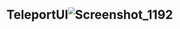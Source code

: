 # TeleportUI![Screenshot_1192](https://user-images.githubusercontent.com/123255601/217267501-4925d368-6c59-4d39-9ed0-017bbaa5ff13.png)
